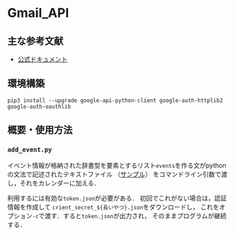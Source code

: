 # Gmail_API
## 主な参考文献
- [公式ドキュメント](https://developers.google.com/calendar/api/quickstart/python)

## 環境構築
```
pip3 install --upgrade google-api-python-client google-auth-httplib2 google-auth-oauthlib
```

## 概要・使用方法
### `add_event.py`
イベント情報が格納された辞書型を要素とするリスト`events`を作る文がpythonの文法で記述されたテキストファイル
（[サンプル](https://github.com/h-akira/Calendar_API/sample/input_sample.py)）
をコマンドライン引数で渡し，それをカレンダーに加える．

利用するには有効な`token.json`が必要がある．
初回でこれがない場合は，認証情報を作成して
`crient_secret_${長いやつ}.json`をダウンロードし，
これをオプション`-c`で渡す．すると`token.json`が出力され，
そのままプログラムが継続する．

